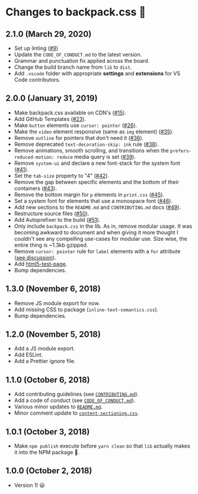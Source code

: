# Changes to backpack.css 🎒

## 2.1.0 (March 29, 2020)

- Set up linting ([#9](https://github.com/chris-pearce/backpack.css/issues/9))
- Update the `CODE_OF_CONDUCT.md` to the latest version.
- Grammar and punctuation fix applied across the board.
- Change the build branch name from `lib` to `dist`.
- Add `.vscode` folder with appropriate **settings** and **extensions** for VS Code contributors.

## 2.0.0 (January 31, 2019)

- Make backpack.css available on CDN's ([#15](https://github.com/chris-pearce/backpack.css/issues/15)).
- Add GitHub Templates ([#23](https://github.com/chris-pearce/backpack.css/issues/23)).
- Make `button` elements use `cursor: pointer` ([#26](https://github.com/chris-pearce/backpack.css/issues/26)).
- Make the `video` element responsive (same as `img` element) ([#35](https://github.com/chris-pearce/backpack.css/issues/35)).
- Remove `outline` for pointers that don't need it ([#36](https://github.com/chris-pearce/backpack.css/issues/36)).
- Remove deprecated `text-decoration-skip: ink` rule ([#38](https://github.com/chris-pearce/backpack.css/issues/38)).
- Remove animations, smooth scrolling, and transitions when the `prefers-reduced-motion: reduce` media query is set ([#39](https://github.com/chris-pearce/backpack.css/issues/39)).
- Remove `system-ui` and declare a new font-stack for the system font ([#41](https://github.com/chris-pearce/backpack.css/issues/41)).
- Set the `tab-size` property to "4" ([#42](https://github.com/chris-pearce/backpack.css/issues/42)).
- Remove the gap between specific elements and the bottom of their containers ([#43](https://github.com/chris-pearce/backpack.css/issues/43)).
- Remove the bottom margin for `p` elements in `print.css` ([#45](https://github.com/chris-pearce/backpack.css/issues/45)).
- Set a system font for elements that use a monospace font ([#46](https://github.com/chris-pearce/backpack.css/issues/46)).
- Add new sections to the `README.md` and `CONTRIBUTING.md` docs ([#49](https://github.com/chris-pearce/backpack.css/issues/49)).
- Restructure source files ([#50](https://github.com/chris-pearce/backpack.css/issues/50)).
- Add Autoprefixer to the build ([#51](https://github.com/chris-pearce/backpack.css/issues/51)).
- Only include `backpack.css` in the lib. As in, remove modular usage. It was becoming awkward to document and when giving it more thought I couldn't see any compelling use-cases for modular use. Size wise, the entire thing is ~1.3kb gzipped.
- Remove `cursor: pointer` rule for `label` elements with a `for` attribute ([see discussion](https://github.com/chris-pearce/backpack.css/pull/40#pullrequestreview-197387264)).
- Add [html5-test-page](https://github.com/cbracco/html5-test-page).
- Bump dependencies.

## 1.3.0 (November 6, 2018)

- Remove JS module export for now.
- Add missing CSS to package (`inline-text-semantics.css`).
- Bump dependencies.

## 1.2.0 (November 5, 2018)

- Add a JS module export.
- Add ESLint.
- Add a Prettier ignore file.

## 1.1.0 (October 6, 2018)

- Add contributing guidelines (see [`CONTRIBUTING.md`](CONTRIBUTING.md)).
- Add a code of conduct (see [`CODE_OF_CONDUCT.md`](CODE_OF_CONDUCT.md)).
- Various minor updates to [`README.md`](README.md).
- Minor comment update to [`content-sectioning.css`](src/content-sectioning.css).

## 1.0.1 (October 3, 2018)

- Make `npm publish` execute before `yarn clean` so that `lib` actually makes it into the NPM package 🤪.

## 1.0.0 (October 2, 2018)

- Version 1! 😃
